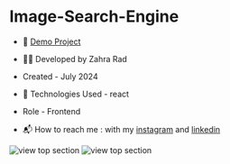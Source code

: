 # Image-Search-Engine
 
- 📎 [Demo Project](https://image-search-engine-kg3l.vercel.app/)

- 👩‍💻 Developed by Zahra Rad

- Created - July 2024

- 🔧 Technologies Used - react

- Role - Frontend

- 📬 How to reach me : with my [instagram](https://www.instagram.com/zahra.rad_dev?utm_source=qr&igsh=MW1rN2kzcDdpcmNocA==) and [linkedin](https://www.linkedin.com/in/zahra-kaboodvandi-rad-87b12021b?utm_source=share&utm_campaign=share_via&utm_content=profile&utm_medium=android_app)

![view top section](https://github.com/user-attachments/assets/b85b963f-a2e9-481a-a390-2a482b333f5e)
![view top section](https://github.com/user-attachments/assets/ffe4a81f-661c-4007-a425-92742a541011)
